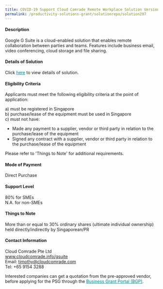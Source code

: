 ```yaml
---
title: COVID-19 Support Cloud Comrade Remote Workplace Solution Version 1.0 - Enterprise (Google G Suite)
permalink: /productivity-solutions-grant/solutionrepo/solution297
---
```


#### Description

Google G Suite is a cloud-enabled solution that enables remote collaboration between parties and teams. Features include business email, video conferencing, cloud storage and file sharing.   


#### Details of Solution

Click <a href='https://gb-assist-staging.netlify.app/images/psg/Cloud_Comrade_Remote_Working_Covid_Annex_3_Part_3.pdf' style='color:#037e8a'>here</a> to view details of solution.

#### Eligibility Criteria

Applicants must meet the following eligibility criteria at the point of application:

a) must be registered in Singapore <br>
b) purchase/lease of the equipment must be used in Singapore <br>
c) must not have:
- Made any payment to a supplier, vendor or third party in relation to the purchase/lease of the equipment
- Signed any contract with a supplier, vendor or third party in relation to the purchase/lease of the equipment

Please refer to 'Things to Note' for additional requirements.

#### Mode of Payment
Direct Purchase

#### Support Level
80% for SMEs <br>
N.A. for non-SMEs

#### Things to Note
More than or equal to 30% ordinary shares (ultimate individual ownership) held directly/indirectly by Singaporean/PR

#### Contact Information
Cloud Comrade Pte Ltd<br>www.cloudcomrade.info/gsuite<br>Email: timothy@cloudcomrade.com<br>Tel: +65 9154 3288

Interested companies can get a quotation from the pre-approved vendor, before applying for the PSG through the <a target='_blank' style='color:#037e8a' href='https://www.businessgrants.gov.sg/'>Business Grant Portal (BGP)</a>.
